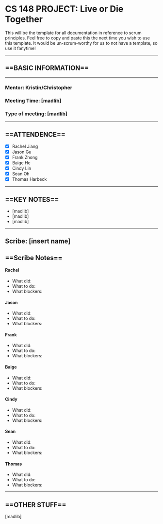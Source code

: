 # CS 148 PROJECT: Live or Die Together

This will be the template for all documentation in reference to scrum principles. Feel free to copy and paste this the next time you wish to use this template. It would be un-scrum-worthy for us to not have a template, so use it fanytime!

_____________________________________________________________________________
## ==BASIC INFORMATION==
_____________________________________________________________________________
### Mentor: Kristin/Christopher
### Meeting Time: [madlib]
### Type of meeting: [madlib]
_____________________________________________________________________________
## ==ATTENDENCE==
- [x] Rachel Jiang
- [x] Jason Gu
- [x] Frank Zhong
- [x] Baige He
- [x] Cindy Lin
- [x] Sean Oh
- [x] Thomas Harbeck
_____________________________________________________________________________

## ==KEY NOTES==
- [madlib]
- [madlib]
- [madlib]
_____________________________________________________________________________

## Scribe: [insert name]

## ==Scribe Notes==

#### Rachel
- What did:
- What to do:
- What blockers:

#### Jason
- What did:
- What to do:
- What blockers:

#### Frank
- What did:
- What to do:
- What blockers:

#### Baige
- What did:
- What to do:
- What blockers:

#### Cindy
- What did:
- What to do:
- What blockers:

#### Sean
- What did:
- What to do:
- What blockers:

#### Thomas
- What did:
- What to do:
- What blockers:

_____________________________________________________________________________

## ==OTHER STUFF==
[madlib]
